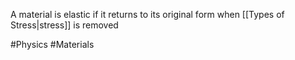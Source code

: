 A material is elastic if it returns to its original form when [[Types of Stress|stress]] is removed

#Physics #Materials 